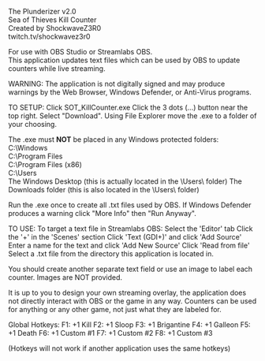 The Plunderizer v2.0  
Sea of Thieves Kill Counter  
Created by ShockwaveZ3R0  
twitch.tv/shockwavez3r0  

For use with OBS Studio or Streamlabs OBS.  
This application updates text files which can be used by OBS to update counters while live streaming.  

WARNING: The application is not digitally signed and may produce warnings by the Web Browser, Windows Defender, or Anti-Virus programs.  
  
  
  
TO SETUP:
Click SOT_KillCounter.exe
Click the 3 dots (...) button near the top right.
Select "Download".
Using File Explorer move the .exe to a folder of your choosing.

The .exe must **NOT** be placed in any Windows protected folders:
C:\Windows\
C:\Program Files\
C:\Program Files (x86)\
C:\Users\
The Windows Desktop (this is actually located in the \Users\ folder)
The Downloads folder (this is also located in the \Users\ folder)

Run the .exe once to create all .txt files used by OBS.
If Windows Defender produces a warning click "More Info" then "Run Anyway".



TO USE:
To target a text file in Streamlabs OBS:
Select the 'Editor' tab
Click the '+' in the 'Scenes' section
Click 'Text (GDI+)' and click 'Add Source'
Enter a name for the text and click 'Add New Source'
Click 'Read from file'
Select a .txt file from the directory this application is located in.

You should create another separate text field or use an image to label each counter.
Images are NOT provided.

It is up to you to design your own streaming overlay, the application does not directly interact with OBS or the game in any way.
Counters can be used for anything or any other game, not just what they are labeled for.



Global Hotkeys:
F1: +1 Kill
F2: +1 Sloop
F3: +1 Brigantine
F4: +1 Galleon
F5: +1 Death
F6: +1 Custom #1
F7: +1 Custom #2
F8: +1 Custom #3

(Hotkeys will not work if another application uses the same hotkeys)
